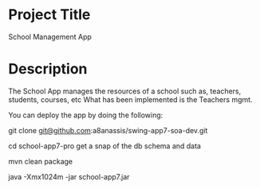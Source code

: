 # Project Title
School Management App

# Description

The School App manages the resources of a school such as, teachers, students, courses, etc
What has been implemented is the Teachers mgmt.

You can deploy the app by doing the following:

git clone git@github.com:a8anassis/swing-app7-soa-dev.git

cd school-app7-pro
get a snap of the db schema and data

mvn clean package

java -Xmx1024m -jar school-app7.jar

